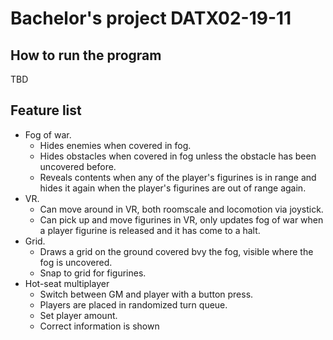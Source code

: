 # Bachelor's project DATX02-19-11

## How to run the program
TBD

## Feature list
- Fog of war.
  - Hides enemies when covered in fog.
  - Hides obstacles when covered in fog unless the obstacle has been uncovered before.
  - Reveals contents when any of the player's figurines is in range and hides it again when the player's figurines are out of range again.
- VR.
  - Can move around in VR, both roomscale and locomotion via joystick.
  - Can pick up and move figurines in VR, only updates fog of war when a player figurine is released and it has come to a halt.
- Grid.
  - Draws a grid on the ground covered bvy the fog, visible where the fog is uncovered.
  - Snap to grid for figurines.
- Hot-seat multiplayer
  - Switch between GM and player with a button press.
  - Players are placed in randomized turn queue.
  - Set player amount.
  - Correct information is shown
